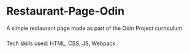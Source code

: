 # Restaurant-Page-Odin
A simple restaurant page made as part of the Odin Project curriculum.  
###
Tech skills used: HTML, CSS, JS, Webpack.

